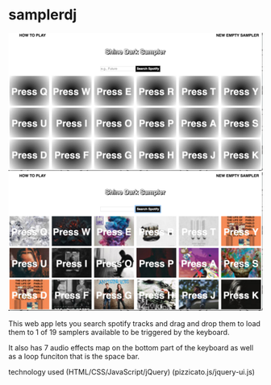 # samplerdj

![sampler blank](/images/samplerdj-blank.png)
![sampler loaded](/images/samplerdj-loaded.png)

This web app lets you search spotify tracks and drag and drop them to load them to 1 of 19 samplers available to be triggered by the keyboard.

It also has 7 audio effects map on the bottom part of the keyboard as well as a loop funciton that is the space bar.

technology used (HTML/CSS/JavaScript/jQuery) (pizzicato.js/jquery-ui.js)



